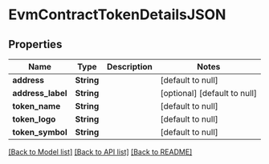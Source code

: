 # EvmContractTokenDetailsJSON
## Properties

| Name | Type | Description | Notes |
|------------ | ------------- | ------------- | -------------|
| **address** | **String** |  | [default to null] |
| **address\_label** | **String** |  | [optional] [default to null] |
| **token\_name** | **String** |  | [default to null] |
| **token\_logo** | **String** |  | [default to null] |
| **token\_symbol** | **String** |  | [default to null] |

[[Back to Model list]](../README.md#documentation-for-models) [[Back to API list]](../README.md#documentation-for-api-endpoints) [[Back to README]](../README.md)

